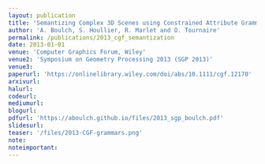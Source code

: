 ```yaml
---
layout: publication
title: 'Semantizing Complex 3D Scenes using Constrained Attribute Grammars'
author: 'A. Boulch, S. Houllier, R. Marlet and O. Tournaire'
permalink: /publications/2013_cgf_semantization
date: 2013-01-01
venue: 'Computer Graphics Forum, Wiley'
venue2: 'Symposium on Geometry Processing 2013 (SGP 2013)'
venue3:
paperurl: 'https://onlinelibrary.wiley.com/doi/abs/10.1111/cgf.12170'
arxivurl: 
halurl:
codeurl: 
mediumurl: 
blogurl: 
pdfurl: 'https://aboulch.github.io/files/2013_sgp_boulch.pdf'
slidesurl: 
teaser: '/files/2013-CGF-grammars.png'
note:
noteimportant:
---
```


